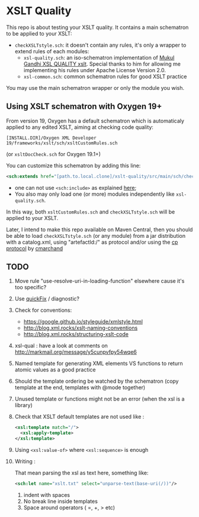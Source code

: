 # XSLT Quality

This repo is about testing your XSLT quality.
It contains a main schematron to be applied to your XSLT:

- `checkXSLTstyle.sch`: it doesn't contain any rules, it's only a wrapper to extend rules of each modules:
  - `xsl-quality.sch`: an iso-schematron implementation of [Mukul Gandhi XSL QUALITY xslt](http://gandhimukul.tripod.com/xslt/xslquality.html). 
     Special thanks to him for allowing me implementing his rules under Apache License Version 2.0.
  - `xsl-common.sch`: common schematron rules for good XSLT practice

You may use the main schematron wrapper or only the module you wish.

## Using XSLT schematron with Oxygen 19+ 

From version 19, Oxygen has a default schematron which is automaticaly applied to any edited XSLT, aiming at checking code quality:

`[INSTALL.DIR]/Oxygen XML Developer 19/frameworks/xslt/sch/xsltCustomRules.sch`

(or `xsltDocCheck.sch` for Oxygen 19.1+)

You can customize this schematron by adding this line: 

```xml
<sch:extends href="[path.to.local.clone]/xslt-quality/src/main/sch/checkXSLTstyle.sch"/>
```

- one can not use `<sch:include>` as explained [here](https://www.oxygenxml.com/forum/topic6804.html);
- You also may only load one (or more) modules independently like `xsl-quality.sch`.

In this way, both `xsltCustomRules.sch` and `checkXSLTstyle.sch` will be applied to your XSLT.

Later, I intend to make this repo available on Maven Central, then you should be able to load `checkXSLTstyle.sch` (or any module) from a jar distribution with a catalog.xml, using "artefactId:/" as protocol and/or using the 
[cp protocol](https://github.com/cmarchand/cp-protocol) by [cmarchand](https://github.com/cmarchand)

## TODO

1. Move rule "use-resolve-uri-in-loading-function" elsewhere cause it's too specific?
1. Use [quickFix](http://www.schematron-quickfix.com/quickFix/guide.html) / diagnostic?
1. Check for conventions: 
    - https://google.github.io/styleguide/xmlstyle.html
    - http://blog.xml.rocks/xslt-naming-conventions
    - http://blog.xml.rocks/structuring-xslt-code
1. xsl-qual : have a look at comments on http://markmail.org/message/y5cunpvfpy54wqe6
1. Named template for generating XML elements VS functions to return atomic values as a good practice
1. Should the template ordering be watched by the schematron (copy template at the end, templates with @mode together)
1. Unused template or functions might not be an error (when the xsl is a library)
1. Check that XSLT default templates are not used like :

    ```xml 
    <xsl:template match="/">
      <xsl:apply-template>
    </xsl:template>
    ```

1. Using `<xsl:value-of>` where `<xsl:sequence>` is enough
1. Writing :

   That mean parsing the xsl as text here, something like:
   
    ```xml 
    <sch:let name="xslt.txt" select="unparse-text(base-uri(/))"/>
    ```
   
    1. indent with spaces 
    1. No break line inside templates
    1. Space around operators ( =, +, > etc)